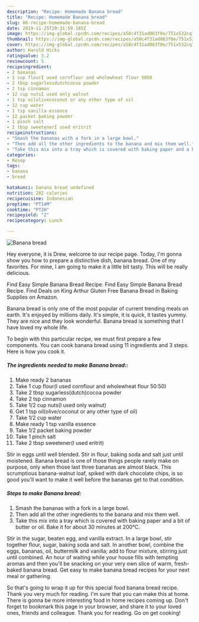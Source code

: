 ```yaml
---
description: "Recipe: Homemade Banana bread"
title: "Recipe: Homemade Banana bread"
slug: 86-recipe-homemade-banana-bread
date: 2019-11-25T20:31:59.185Z
image: https://img-global.cpcdn.com/recipes/a58c4f31ad063f0e/751x532cq70/banana-bread-recipe-main-photo.jpg
thumbnail: https://img-global.cpcdn.com/recipes/a58c4f31ad063f0e/751x532cq70/banana-bread-recipe-main-photo.jpg
cover: https://img-global.cpcdn.com/recipes/a58c4f31ad063f0e/751x532cq70/banana-bread-recipe-main-photo.jpg
author: Harold Hicks
ratingvalue: 3.2
reviewcount: 5
recipeingredient:
- 2 bananas
- 1 cup flourI used cornflour and wholewheat flour 5050
- 2 tbsp sugarlessdutchcocoa powder
- 2 tsp cinnamon
- 12 cup nutsI used only walnut
- 1 tsp oilolivecoconut or any other type of oil
- 12 cup water
- 1 tsp vanilla essence
- 12 packet baking powder
- 1 pinch salt
- 2 tbsp sweetenerI used eritrit
recipeinstructions:
- "Smash the bananas with a fork in a large bowl."
- "Then add all the other ingredients to the banana and mix them well."
- "Take this mix into a tray which is covered with baking paper and a bit of butter or oil. Bake it for about 30 minutes at 200°C."
categories:
- Resep
tags:
- banana
- bread

katakunci: banana bread undefined
nutrition: 282 calories
recipecuisine: Indonesian
preptime: "PT14M"
cooktime: "PT2H"
recipeyield: "2"
recipecategory: Lunch

---
```



![Banana bread](https://img-global.cpcdn.com/recipes/a58c4f31ad063f0e/751x532cq70/banana-bread-recipe-main-photo.jpg)

Hey everyone, it is Drew, welcome to our recipe page. Today, I'm gonna show you how to prepare a distinctive dish, banana bread. One of my favorites. For mine, I am going to make it a little bit tasty. This will be really delicious.

Find Easy Simple Banana Bread Recipe. Find Easy Simple Banana Bread Recipe. Find Deals on King Arthur Gluten Free Banana Bread in Baking Supplies on Amazon.

Banana bread is only one of the most popular of current trending meals on earth. It's enjoyed by millions daily. It's simple, it is quick, it tastes yummy. They are nice and they look wonderful. Banana bread is something that I have loved my whole life.


To begin with this particular recipe, we must first prepare a few components. You can cook banana bread using 11 ingredients and 3 steps. Here is how you cook it.

##### The ingredients needed to make Banana bread::

1. Make ready 2 bananas
1. Take 1 cup flour(I used cornflour and wholewheat flour 50:50)
1. Take 2 tbsp sugarless(dutch)cocoa powder
1. Take 2 tsp cinnamon
1. Take 1/2 cup nuts(I used only walnut)
1. Get 1 tsp oil(olive/coconut or any other type of oil)
1. Take 1/2 cup water
1. Make ready 1 tsp vanilla essence
1. Take 1/2 packet baking powder
1. Take 1 pinch salt
1. Take 2 tbsp sweetener(I used eritrit)


Stir in eggs until well blended. Stir in flour, baking soda and salt just until moistened. Banana bread is one of those things people rarely make on purpose, only when those last three bananas are almost black. This scrumptious banana-walnut loaf, spiked with dark chocolate chips, is so good you&#39;ll want to make it well before the bananas get to that condition. 

##### Steps to make Banana bread:

1. Smash the bananas with a fork in a large bowl.
1. Then add all the other ingredients to the banana and mix them well.
1. Take this mix into a tray which is covered with baking paper and a bit of butter or oil. Bake it for about 30 minutes at 200°C.


Stir in the sugar, beaten egg, and vanilla extract. In a large bowl, stir together flour, sugar, baking soda and salt. In another bowl, combine the eggs, bananas, oil, buttermilk and vanilla; add to flour mixture, stirring just until combined. An hour of waiting while your house fills with tempting aromas and then you&#39;ll be snacking on your very own slice of warm, fresh-baked banana bread. Get easy to make banana bread recipes for your next meal or gathering. 

So that's going to wrap it up for this special food banana bread recipe. Thank you very much for reading. I'm sure that you can make this at home. There is gonna be more interesting food in home recipes coming up. Don't forget to bookmark this page in your browser, and share it to your loved ones, friends and colleague. Thank you for reading. Go on get cooking!
